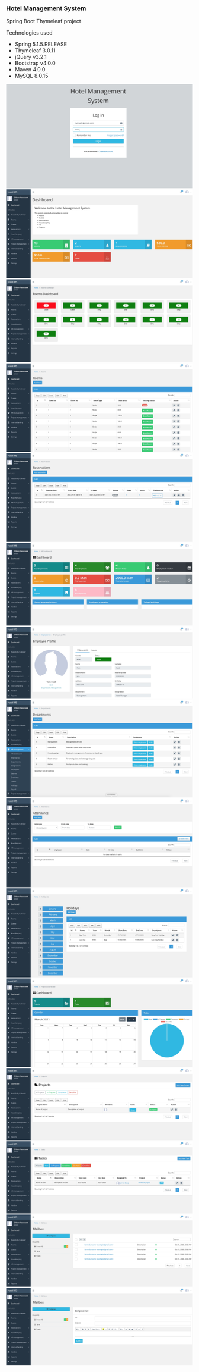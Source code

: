 ### Hotel Management System
Spring Boot Thymeleaf project

Technologies used
 - Spring 5.1.5.RELEASE 
 - Thymeleaf 3.0.11
 - jQuery v3.2.1
 - Bootstrap v4.0.0
 - Maven 4.0.0
 - MySQL 8.0.15

![ ](images/image1.jpg)
![ ](images/image2.jpg)
![ ](images/image3.jpg)
![ ](images/image4.jpg)
![ ](images/image5.jpg)
![ ](images/image6.jpg)
![ ](images/image7.jpg)
![ ](images/image8.jpg)
![ ](images/image9.jpg)
![ ](images/image10.jpg)
![ ](images/image11.jpg)
![ ](images/image12.jpg)
![ ](images/image13.jpg)
![ ](images/image14.jpg)
![ ](images/image15.jpg)
